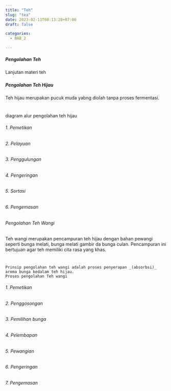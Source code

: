 ```yaml
---
title: "Teh"
slug: "tea"
date: 2023-02-11T08:13:28+07:00
draft: false

categories:
  - BAB_2

---
```


##### Pengolahan Teh
Lanjutan materi teh
###

##### Pengolahan Teh Hijau
Teh hijau merupakan  pucuk muda yabng diolah tanpa proses fermentasi.
#
diagram alur pengolahan teh hijau

###### 1. Pemetikan
###### 2. Pelayuan
###### 3. Penggulungan
###### 4. Pengeringan
###### 5. Sortasi
###### 6. Pengemasan

##
###### Pengolahan Teh Wangi

Teh wangi merupakan pencampuran teh hijau dengan bahan pewangi seperti bunga melati, bunga melati gambir da bunga culan. Pencampuran ini bertujuan agar teh memiliki cita rasa yang khas.
#
```
Prinsip pengolahan teh wangi adalah proses penyerapan _(absorbsi)_ aroma bunga kedalam teh hijau.
Proses pengolahan Teh wangi
```
###### 1. Pemetikan

###### 2. Penggosongan

###### 3. Pemilihan bunga

###### 4. Pelembapan

###### 5. Pewangian

###### 6. Pengeringan

###### 7. Pengemasan



